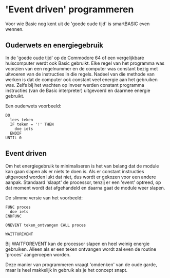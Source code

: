 # 'Event driven' programmeren
Voor wie Basic nog kent uit de 'goede oude tijd' is smartBASIC even wennen.

## Ouderwets en energiegebruik
In de 'goede oude tijd' op de Commodore 64 of een vergelijkbare huiscomputer werdt ook Basic gebruikt. Elke regel van het programma was voorzien van een regelnummer en de computer was constant bezig met uitvoeren van de instructies in die regels.
Nadeel van die methode van werken is dat de computer ook constant veel energie aan het gebruiken was. Zelfs bij het wachten op invoer werden constant programma instructies (van de Basic interpreter) uitgevoerd en daarmee energie gebruikt.

Een ouderwets voorbeeld:
````
DO
  lees teken
  IF teken = '!' THEN
    doe iets
  ENDIF
UNTIL 0
````

## Event driven
Om het energiegebruik te minimaliseren is het van belang dat de module kan gaan slapen als er niets te doen is. Als er constant instructies uitgevoerd worden lukt dat niet, dus wordt er gekozen voor een andere aanpak.
Standaard 'slaapt' de processor, tenzij er een 'event' optreed, op dat moment wordt dat afgehandeld en daarna gaat de module weer slapen.

De slimme versie van het voorbeeld:
````
FUNC proces
  doe iets
ENDFUNC

ONEVENT teken_ontvangen CALL proces

WAITFOREVENT
````

Bij WAITFOREVENT kan de processor slapen en heel weinig energie gebruiken. Alleen als er een teken ontvangen wordt zal even de routine 'proces' aangeroepen worden.

Deze manier van programmeren vraagt 'omdenken' van de oude garde, maar is heel makkelijk in gebruik als je het concept snapt.

